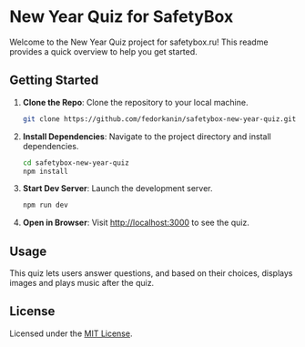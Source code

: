 # New Year Quiz for SafetyBox

Welcome to the New Year Quiz project for safetybox.ru! This readme provides a quick overview to help you get started.

## Getting Started

1. **Clone the Repo**: Clone the repository to your local machine.

   ```bash
   git clone https://github.com/fedorkanin/safetybox-new-year-quiz.git
   ```

2. **Install Dependencies**: Navigate to the project directory and install dependencies.

   ```bash
   cd safetybox-new-year-quiz
   npm install
   ```

3. **Start Dev Server**: Launch the development server.

   ```bash
   npm run dev
   ```

4. **Open in Browser**: Visit [http://localhost:3000](http://localhost:3000) to see the quiz.

## Usage

This quiz lets users answer questions, and based on their choices, displays images and plays music after the quiz.

## License

Licensed under the [MIT License](LICENSE).
